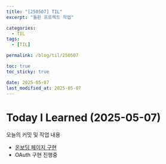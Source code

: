 ```yaml
---
title: "[250507] TIL"
excerpt: "돌핀 프로젝트 작업"

categories:
  - TIL
tags:
  - [TIL]

permalink: /blog/til/250507

toc: true
toc_sticky: true

date: 2025-05-07
last_modified_at: 2025-05-07
---
```


# Today I Learned (2025-05-07)

오늘의 커밋 및 작업 내용

- [온보딩 페이지 구현](https://github.com/100-hours-a-week/7-team-ddb-fe/pull/34)
- OAuth 구현 진행중
